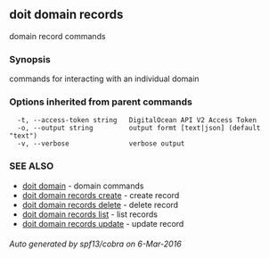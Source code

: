 ## doit domain records

domain record commands

### Synopsis


commands for interacting with an individual domain

### Options inherited from parent commands

```
  -t, --access-token string   DigitalOcean API V2 Access Token
  -o, --output string         output formt [text|json] (default "text")
  -v, --verbose               verbose output
```

### SEE ALSO
* [doit domain](doit_domain.md)	 - domain commands
* [doit domain records create](doit_domain_records_create.md)	 - create record
* [doit domain records delete](doit_domain_records_delete.md)	 - delete record
* [doit domain records list](doit_domain_records_list.md)	 - list records
* [doit domain records update](doit_domain_records_update.md)	 - update record

###### Auto generated by spf13/cobra on 6-Mar-2016
